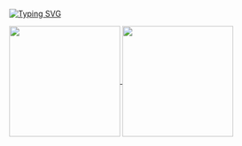 [![Typing SVG](https://readme-typing-svg.demolab.com?font=Fira+Code&pause=1000&color=00BB04&background=1611FF00&center=true&random=false&width=542&lines=%5BBack%3DEnd%3DDeveloper%5D)](https://git.io/typing-svg)






<a href="https://github.com/anuraghazra/github-readme-stats">
  <img height=200 align="center" src="https://github-readme-stats.vercel.app/api?username=anuraghazra" />
</a>
<a href="https://github.com/anuraghazra/convoychat">
  <img height=200 align="center" src="https://github-readme-stats.vercel.app/api/top-langs?username=anuraghazra&layout=compact&langs_count=8&card_width=320" />
</a>

